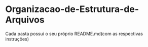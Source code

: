 # Organizacao-de-Estrutura-de-Arquivos

Cada pasta possui o seu próprio README.md(com as respectivas instruções)
